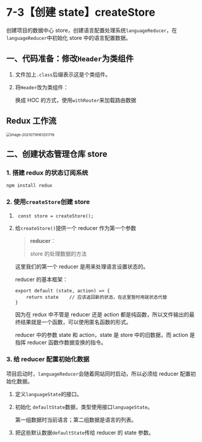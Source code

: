 # 7-3【创建 state】createStore

创建项目的数据中心 store，创建语言配置处理系统`languageReducer`，在`languageReducer`中初始化 store 中的语言配置数据。



## 一、代码准备：修改`Header`为类组件

1. 文件加上`.class`后缀表示这是个类组件。

2. 将`Header`改为类组件：

    换成 HOC 的方式，使用`withRouter`来加载路由数据



## Redux 工作流

<img src="https://i.loli.net/2021/07/20/oIJEqA63R5MFQVt.png" alt="image-20210719161201719" style="zoom: 67%;" />



## 二、创建状态管理仓库 store

### 1. 搭建 redux 的状态订阅系统

```
npm install redux
```

### 2. 使用`createStore`创建 store

1. ```tsx
    const store = createStore();
    ```

2. 给`createStore()`提供一个 reducer 作为第一个参数

    > **reducer**：
    >
    > store 的处理数据的方法

    这里我们的第一个 reducer 是用来处理语言设置状态的。

    reducer 的基本框架：

    ```tsx
    export default (state, action) => {
    	return state	// 应该返回新的状态，在这里暂时用就状态代替
    }
    ```

    因为在 redux 中不管是 reducer 还是 action 都是纯函数，所以文件输出的最终结果就是一个函数，可以使用匿名函数的形式。

    reducer 中的参数 state 和 action，state 是 store 中的旧数据，而 action 是指挥 reducer 函数作数据变换的指令。

### 3. 给 reducer 配置初始化数据

项目启动时，`languageReducer`会随着网站同时启动，所以必须给 reducer 配置初始化数据。

1. 定义`languageState`的接口。

2. 初始化 `defaultState`数据，类型使用接口`languageState`。

    第一组数据时当前语言；第二组数据是语言的列表。

3. 把这些默认数据`defaultState`传给 reducer 的 state 参数。











